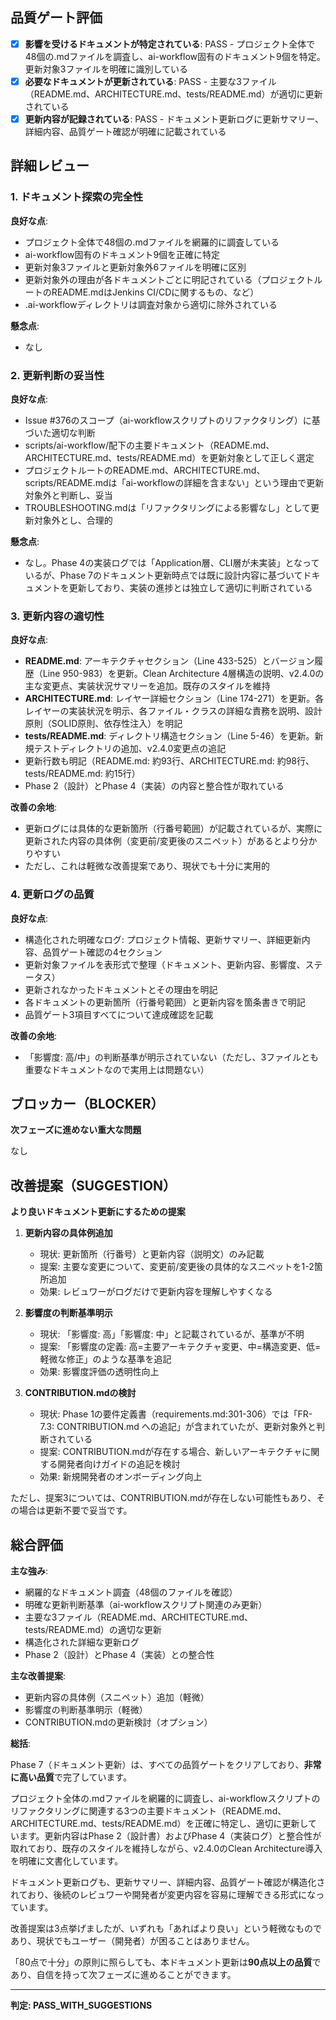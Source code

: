 ## 品質ゲート評価

- [x] **影響を受けるドキュメントが特定されている**: PASS - プロジェクト全体で48個の.mdファイルを調査し、ai-workflow固有のドキュメント9個を特定。更新対象3ファイルを明確に識別している
- [x] **必要なドキュメントが更新されている**: PASS - 主要な3ファイル（README.md、ARCHITECTURE.md、tests/README.md）が適切に更新されている
- [x] **更新内容が記録されている**: PASS - ドキュメント更新ログに更新サマリー、詳細内容、品質ゲート確認が明確に記載されている

## 詳細レビュー

### 1. ドキュメント探索の完全性

**良好な点**:
- プロジェクト全体で48個の.mdファイルを網羅的に調査している
- ai-workflow固有のドキュメント9個を正確に特定
- 更新対象3ファイルと更新対象外6ファイルを明確に区別
- 更新対象外の理由が各ドキュメントごとに明記されている（プロジェクトルートのREADME.mdはJenkins CI/CDに関するもの、など）
- .ai-workflowディレクトリは調査対象から適切に除外されている

**懸念点**:
- なし

### 2. 更新判断の妥当性

**良好な点**:
- Issue #376のスコープ（ai-workflowスクリプトのリファクタリング）に基づいた適切な判断
- scripts/ai-workflow/配下の主要ドキュメント（README.md、ARCHITECTURE.md、tests/README.md）を更新対象として正しく選定
- プロジェクトルートのREADME.md、ARCHITECTURE.md、scripts/README.mdは「ai-workflowの詳細を含まない」という理由で更新対象外と判断し、妥当
- TROUBLESHOOTING.mdは「リファクタリングによる影響なし」として更新対象外とし、合理的

**懸念点**:
- なし。Phase 4の実装ログでは「Application層、CLI層が未実装」となっているが、Phase 7のドキュメント更新時点では既に設計内容に基づいてドキュメントを更新しており、実装の進捗とは独立して適切に判断されている

### 3. 更新内容の適切性

**良好な点**:
- **README.md**: アーキテクチャセクション（Line 433-525）とバージョン履歴（Line 950-983）を更新。Clean Architecture 4層構造の説明、v2.4.0の主な変更点、実装状況サマリーを追加。既存のスタイルを維持
- **ARCHITECTURE.md**: レイヤー詳細セクション（Line 174-271）を更新。各レイヤーの実装状況を明示、各ファイル・クラスの詳細な責務を説明、設計原則（SOLID原則、依存性注入）を明記
- **tests/README.md**: ディレクトリ構造セクション（Line 5-46）を更新。新規テストディレクトリの追加、v2.4.0変更点の追記
- 更新行数も明記（README.md: 約93行、ARCHITECTURE.md: 約98行、tests/README.md: 約15行）
- Phase 2（設計）とPhase 4（実装）の内容と整合性が取れている

**改善の余地**:
- 更新ログには具体的な更新箇所（行番号範囲）が記載されているが、実際に更新された内容の具体例（変更前/変更後のスニペット）があるとより分かりやすい
- ただし、これは軽微な改善提案であり、現状でも十分に実用的

### 4. 更新ログの品質

**良好な点**:
- 構造化された明確なログ: プロジェクト情報、更新サマリー、詳細更新内容、品質ゲート確認の4セクション
- 更新対象ファイルを表形式で整理（ドキュメント、更新内容、影響度、ステータス）
- 更新されなかったドキュメントとその理由を明記
- 各ドキュメントの更新箇所（行番号範囲）と更新内容を箇条書きで明記
- 品質ゲート3項目すべてについて達成確認を記載

**改善の余地**:
- 「影響度: 高/中」の判断基準が明示されていない（ただし、3ファイルとも重要なドキュメントなので実用上は問題ない）

## ブロッカー（BLOCKER）

**次フェーズに進めない重大な問題**

なし

## 改善提案（SUGGESTION）

**より良いドキュメント更新にするための提案**

1. **更新内容の具体例追加**
   - 現状: 更新箇所（行番号）と更新内容（説明文）のみ記載
   - 提案: 主要な変更について、変更前/変更後の具体的なスニペットを1-2箇所追加
   - 効果: レビュワーがログだけで更新内容を理解しやすくなる

2. **影響度の判断基準明示**
   - 現状: 「影響度: 高」「影響度: 中」と記載されているが、基準が不明
   - 提案: 「影響度の定義: 高=主要アーキテクチャ変更、中=構造変更、低=軽微な修正」のような基準を追記
   - 効果: 影響度評価の透明性向上

3. **CONTRIBUTION.mdの検討**
   - 現状: Phase 1の要件定義書（requirements.md:301-306）では「FR-7.3: CONTRIBUTION.md への追記」が含まれていたが、更新対象外と判断されている
   - 提案: CONTRIBUTION.mdが存在する場合、新しいアーキテクチャに関する開発者向けガイドの追記を検討
   - 効果: 新規開発者のオンボーディング向上

ただし、提案3については、CONTRIBUTION.mdが存在しない可能性もあり、その場合は更新不要で妥当です。

## 総合評価

**主な強み**:
- 網羅的なドキュメント調査（48個のファイルを確認）
- 明確な更新判断基準（ai-workflowスクリプト関連のみ更新）
- 主要な3ファイル（README.md、ARCHITECTURE.md、tests/README.md）の適切な更新
- 構造化された詳細な更新ログ
- Phase 2（設計）とPhase 4（実装）との整合性

**主な改善提案**:
- 更新内容の具体例（スニペット）追加（軽微）
- 影響度の判断基準明示（軽微）
- CONTRIBUTION.mdの更新検討（オプション）

**総括**:

Phase 7（ドキュメント更新）は、すべての品質ゲートをクリアしており、**非常に高い品質**で完了しています。

プロジェクト全体の.mdファイルを網羅的に調査し、ai-workflowスクリプトのリファクタリングに関連する3つの主要ドキュメント（README.md、ARCHITECTURE.md、tests/README.md）を正確に特定し、適切に更新しています。更新内容はPhase 2（設計書）およびPhase 4（実装ログ）と整合性が取れており、既存のスタイルを維持しながら、v2.4.0のClean Architecture導入を明確に文書化しています。

ドキュメント更新ログも、更新サマリー、詳細内容、品質ゲート確認が構造化されており、後続のレビュワーや開発者が変更内容を容易に理解できる形式になっています。

改善提案は3点挙げましたが、いずれも「あればより良い」という軽微なものであり、現状でもユーザー（開発者）が困ることはありません。

「80点で十分」の原則に照らしても、本ドキュメント更新は**90点以上の品質**であり、自信を持って次フェーズに進めることができます。

---
**判定: PASS_WITH_SUGGESTIONS**